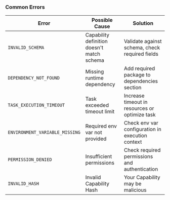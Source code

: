 ### Common Errors

| Error | Possible Cause | Solution |
|-------|---------------|----------|
| `INVALID_SCHEMA` | Capability definition doesn't match schema | Validate against schema, check required fields |
| `DEPENDENCY_NOT_FOUND` | Missing runtime dependency | Add required package to dependencies section |
| `TASK_EXECUTION_TIMEOUT` | Task exceeded timeout limit | Increase timeout in resources or optimize task |
| `ENVIRONMENT_VARIABLE_MISSING` | Required env var not provided | Check env var configuration in execution context |
| `PERMISSION_DENIED` | Insufficient permissions | Check required permissions and authentication |
| `INVALID_HASH` | Invalid Capability Hash | Your Capability may be malicious |